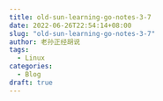 ```yaml
---
title: old-sun-learning-go-notes-3-7
date: 2022-06-26T22:54:14+08:00
slug: "old-sun-learning-go-notes-3-7"
author: 老孙正经胡说
tags:
  - Linux
categories:
  - Blog
draft: true
---
```


